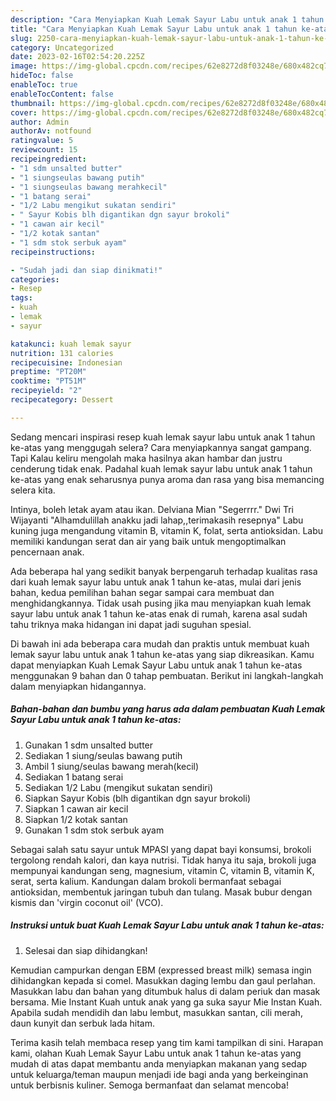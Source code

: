 ```yaml
---
description: "Cara Menyiapkan Kuah Lemak Sayur Labu untuk anak 1 tahun ke-atas yang Bisa Manjain Lidah, Buat Buka Puasa Enak Banget"
title: "Cara Menyiapkan Kuah Lemak Sayur Labu untuk anak 1 tahun ke-atas yang Bisa Manjain Lidah, Buat Buka Puasa Enak Banget"
slug: 2250-cara-menyiapkan-kuah-lemak-sayur-labu-untuk-anak-1-tahun-ke-atas-yang-bisa-manjain-lidah-buat-buka-puasa-enak-banget
category: Uncategorized
date: 2023-02-16T02:54:20.225Z
image: https://img-global.cpcdn.com/recipes/62e8272d8f03248e/680x482cq70/kuah-lemak-sayur-labu-untuk-anak-1-tahun-ke-atas-foto-resep-utama.jpg
hideToc: false
enableToc: true
enableTocContent: false
thumbnail: https://img-global.cpcdn.com/recipes/62e8272d8f03248e/680x482cq70/kuah-lemak-sayur-labu-untuk-anak-1-tahun-ke-atas-foto-resep-utama.jpg
cover: https://img-global.cpcdn.com/recipes/62e8272d8f03248e/680x482cq70/kuah-lemak-sayur-labu-untuk-anak-1-tahun-ke-atas-foto-resep-utama.jpg
author: Admin
authorAv: notfound
ratingvalue: 5
reviewcount: 15
recipeingredient:
- "1 sdm unsalted butter"
- "1 siungseulas bawang putih"
- "1 siungseulas bawang merahkecil"
- "1 batang serai"
- "1/2 Labu mengikut sukatan sendiri"
- " Sayur Kobis blh digantikan dgn sayur brokoli"
- "1 cawan air kecil"
- "1/2 kotak santan"
- "1 sdm stok serbuk ayam"
recipeinstructions:

- "Sudah jadi dan siap dinikmati!"
categories:
- Resep
tags:
- kuah
- lemak
- sayur

katakunci: kuah lemak sayur 
nutrition: 131 calories
recipecuisine: Indonesian
preptime: "PT20M"
cooktime: "PT51M"
recipeyield: "2"
recipecategory: Dessert

---
```



Sedang mencari inspirasi resep kuah lemak sayur labu untuk anak 1 tahun ke-atas yang menggugah selera? Cara menyiapkannya sangat gampang. Tapi Kalau keliru mengolah maka hasilnya akan hambar dan justru cenderung tidak enak. Padahal kuah lemak sayur labu untuk anak 1 tahun ke-atas yang enak seharusnya punya aroma dan rasa yang bisa memancing selera kita.


Intinya, boleh letak ayam atau ikan. Delviana Mian &#34;Segerrrr.&#34; Dwi Tri Wijayanti &#34;Alhamdulillah anakku jadi lahap,,terimakasih resepnya&#34; Labu kuning juga mengandung vitamin B, vitamin K, folat, serta antioksidan. Labu memiliki kandungan serat dan air yang baik untuk mengoptimalkan pencernaan anak.

Ada beberapa hal yang sedikit banyak berpengaruh terhadap kualitas rasa dari kuah lemak sayur labu untuk anak 1 tahun ke-atas, mulai dari jenis bahan, kedua pemilihan bahan segar sampai cara membuat dan menghidangkannya. Tidak usah pusing jika mau menyiapkan kuah lemak sayur labu untuk anak 1 tahun ke-atas enak di rumah, karena asal sudah tahu triknya maka hidangan ini dapat jadi suguhan spesial.


Di bawah ini ada beberapa cara mudah dan praktis untuk membuat kuah lemak sayur labu untuk anak 1 tahun ke-atas yang siap dikreasikan. Kamu dapat menyiapkan Kuah Lemak Sayur Labu untuk anak 1 tahun ke-atas menggunakan 9 bahan dan 0 tahap pembuatan. Berikut ini langkah-langkah dalam menyiapkan hidangannya.

<!--inarticleads1-->

##### Bahan-bahan dan bumbu yang harus ada dalam pembuatan Kuah Lemak Sayur Labu untuk anak 1 tahun ke-atas:

1. Gunakan 1 sdm unsalted butter
1. Sediakan 1 siung/seulas bawang putih
1. Ambil 1 siung/seulas bawang merah(kecil)
1. Sediakan 1 batang serai
1. Sediakan 1/2 Labu (mengikut sukatan sendiri)
1. Siapkan  Sayur Kobis (blh digantikan dgn sayur brokoli)
1. Siapkan 1 cawan air kecil
1. Siapkan 1/2 kotak santan
1. Gunakan 1 sdm stok serbuk ayam


Sebagai salah satu sayur untuk MPASI yang dapat bayi konsumsi, brokoli tergolong rendah kalori, dan kaya nutrisi. Tidak hanya itu saja, brokoli juga mempunyai kandungan seng, magnesium, vitamin C, vitamin B, vitamin K, serat, serta kalium. Kandungan dalam brokoli bermanfaat sebagai antioksidan, membentuk jaringan tubuh dan tulang. Masak bubur dengan kismis dan &#39;virgin coconut oil&#39; (VCO). 

<!--inarticleads2-->

##### Instruksi untuk buat Kuah Lemak Sayur Labu untuk anak 1 tahun ke-atas:


1. Selesai dan siap dihidangkan!

Kemudian campurkan dengan EBM (expressed breast milk) semasa ingin dihidangkan kepada si comel. Masukkan daging lembu dan gaul perlahan. Masukkan labu dan bahan yang ditumbuk halus di dalam periuk dan masak bersama. Mie Instant Kuah untuk anak yang ga suka sayur Mie Instan Kuah. Apabila sudah mendidih dan labu lembut, masukkan santan, cili merah, daun kunyit dan serbuk lada hitam. 

Terima kasih telah membaca resep yang tim kami tampilkan di sini. Harapan kami, olahan Kuah Lemak Sayur Labu untuk anak 1 tahun ke-atas yang mudah di atas dapat membantu anda menyiapkan makanan yang sedap untuk keluarga/teman maupun menjadi ide bagi anda yang berkeinginan untuk berbisnis kuliner. Semoga bermanfaat dan selamat mencoba!
